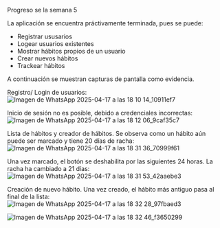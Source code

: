 Progreso se la semana 5

La aplicación se encuentra práctivamente terminada, pues se puede: 

- Registrar ususarios
- Logear usuarios existentes
- Mostrar hábitos propios de un usuario
- Crear nuevos hábitos
- Trackear hábitos

A continuación se muestran capturas de pantalla como evidencia. 

Registro/ Login de usuarios: 
![Imagen de WhatsApp 2025-04-17 a las 18 10 14_10911ef7](https://github.com/user-attachments/assets/d001df67-2e51-4d79-9a22-7a27eebac3a2)


Inicio de sesión no es posible, debido a credenciales incorrectas: 
![Imagen de WhatsApp 2025-04-17 a las 18 12 06_9caf35c7](https://github.com/user-attachments/assets/9d7f5033-a500-45f5-9ce0-72b018439429)


Lista de hábitos y creador de hábitos. Se observa como un hábito aún puede ser marcado y tiene 20 días de racha: 
![Imagen de WhatsApp 2025-04-17 a las 18 31 36_70999f61](https://github.com/user-attachments/assets/48b39a97-5d7c-41bb-830c-32a98415c751)


Una vez marcado, el botón se deshabilita por las siguientes 24 horas. La racha ha cambiado a 21 días: 
![Imagen de WhatsApp 2025-04-17 a las 18 31 53_42aaebe3](https://github.com/user-attachments/assets/45770b44-2383-407d-9ae6-dc07fe17dd1c)

Creación de nuevo hábito. Una vez creado, el hábito más antiguo pasa al final de la lista: 
![Imagen de WhatsApp 2025-04-17 a las 18 32 28_97fbaed3](https://github.com/user-attachments/assets/24712a4d-8f0e-47a5-8966-84d6c63c8283)

![Imagen de WhatsApp 2025-04-17 a las 18 32 46_f3650299](https://github.com/user-attachments/assets/1106bbbb-57cc-47b7-be40-5e4093727436)








